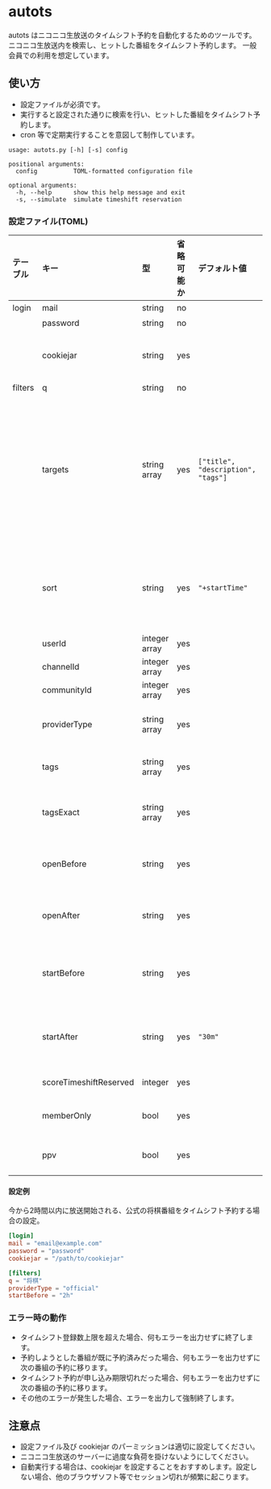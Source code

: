 # autots
autots はニコニコ生放送のタイムシフト予約を自動化するためのツールです。
ニコニコ生放送内を検索し、ヒットした番組をタイムシフト予約します。
一般会員での利用を想定しています。

## 使い方

  - 設定ファイルが必須です。
  - 実行すると設定された通りに検索を行い、ヒットした番組をタイムシフト予約します。
  - cron 等で定期実行することを意図して制作しています。

```
usage: autots.py [-h] [-s] config

positional arguments:
  config          TOML-formatted configuration file

optional arguments:
  -h, --help      show this help message and exit
  -s, --simulate  simulate timeshift reservation
```

### 設定ファイル(TOML)
|テーブル|キー|型|省略可能か|デフォルト値|説明|
|:-|:-|:-|:-|:-|:-|
|login|mail|string|no||メールアドレス|
||password|string|no||パスワード|
||cookiejar|string|yes||クッキー保存先のファイル。LWPCookieJar を使用します。|
|filters|q|string|no||検索キーワード|
||targets|string array|yes|`["title", "description", "tags"]`|検索対象。[コンテンツ検索API](https://site.nicovideo.jp/search-api-docs/search.html)のフィールドを指定できます。キーワード検索の場合は`["title", "description", "tags"]`、タグ検索の場合は`["tagsExact"]`を指定してください。|
||sort|string|yes|`"+startTime"`|タイムシフト予約の登録順序。[コンテンツ検索API](https://site.nicovideo.jp/search-api-docs/search.html)の \_sort クエリパラメータと同様に指定してください。|
||userId|integer array|yes||放送者のID|
||channelId|integer array|yes||チャンネルID|
||communityId|integer array|yes||コミュニティID|
||providerType|string array|yes||放送元種別(`"official"`, `"community"`, `"channel"`)|
||tags|string array|yes||タグ。空白はアンダースコアに置換されます。|
||tagsExact|string array|yes||タグ完全一致。空白はアンダースコアに置換されます。|
||openBefore|string|yes||今から何時間以内に開場するか("1h30m" などの形式で指定)|
||openAfter|string|yes||今から何時間以降に開場するか("1h30m" などの形式で指定)|
||startBefore|string|yes||今から何時間以内に放送開始するか("1h30m" などの形式で指定)|
||startAfter|string|yes|`"30m"`|今から何時間以降に放送開始するか("1h30m" などの形式で指定)|
||scoreTimeshiftReserved|integer|yes||タイムシフト予約者数の下限|
||memberOnly|bool|yes||チャンネル・コミュニティ限定か|
||ppv|bool|yes||有料放送か(ネットチケットが必要か)|

#### 設定例
今から2時間以内に放送開始される、公式の将棋番組をタイムシフト予約する場合の設定。
```toml
[login]
mail = "email@example.com"
password = "password"
cookiejar = "/path/to/cookiejar"

[filters]
q = "将棋"
providerType = "official"
startBefore = "2h"
```

### エラー時の動作
  - タイムシフト登録数上限を超えた場合、何もエラーを出力せずに終了します。
  - 予約しようとした番組が既に予約済みだった場合、何もエラーを出力せずに次の番組の予約に移ります。
  - タイムシフト予約が申し込み期限切れだった場合、何もエラーを出力せずに次の番組の予約に移ります。
  - その他のエラーが発生した場合、エラーを出力して強制終了します。

## 注意点
  - 設定ファイル及び cookiejar のパーミッションは適切に設定してください。
  - ニコニコ生放送のサーバーに過度な負荷を掛けないようにしてください。
  - 自動実行する場合は、cookiejar を設定することをおすすめします。設定しない場合、他のブラウザソフト等でセッション切れが頻繁に起こります。
